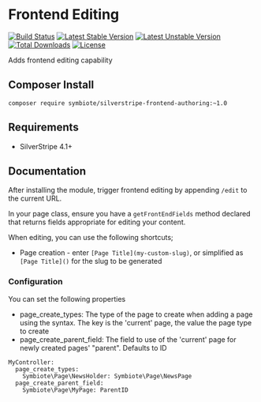 # Frontend Editing


[![Build Status](https://travis-ci.org/symbiote/silverstripe-frontend-authoring.svg?branch=master)](https://travis-ci.org/nyeholt/silverstripe-frontend-editauthoringing)
[![Latest Stable Version](https://poser.pugx.org/symbiote/silverstripe-frontend-authoring/version.svg)](https://github.com/nyeholt/silverstripe-frontend-authoring/releases)
[![Latest Unstable Version](https://poser.pugx.org/symbiote/silverstripe-frontend-authoring/v/unstable.svg)](https://packagist.org/packages/symbiote/silverstripe-frontend-authoring)
[![Total Downloads](https://poser.pugx.org/symbiote/silverstripe-frontend-authoring/downloads.svg)](https://packagist.org/packages/symbiote/silverstripe-frontend-authoring)
[![License](https://poser.pugx.org/symbiote/silverstripe-frontend-authoring/license.svg)](https://github.com/nyeholt/silverstripe-frontend-authoring/blob/master/LICENSE.md)

Adds frontend editing capability

## Composer Install

```
composer require symbiote/silverstripe-frontend-authoring:~1.0
```

## Requirements

* SilverStripe 4.1+

## Documentation

After installing the module, trigger frontend editing by appending `/edit` to the current URL. 

In your page class, ensure you have a `getFrontEndFields` method declared that returns
fields appropriate for editing your content. 

When editing, you can use the following shortcuts;

* Page creation - enter `[Page Title](my-custom-slug)`, or simplified as 
  `[Page Title]()` for the slug to be generated

### Configuration

You can set the following properties

* page_create_types: The type of the page to create when adding a page using the []() syntax. 
  The key is the 'current' page, the value the page type to create
* page_create_parent_field: The field to use of the 'current' page for newly created pages'
  "parent". Defaults to ID

```
MyController:
  page_create_types:
    Symbiote\Page\NewsHolder: Symbiote\Page\NewsPage
  page_create_parent_field:
    Symbiote\Page\MyPage: ParentID
```

